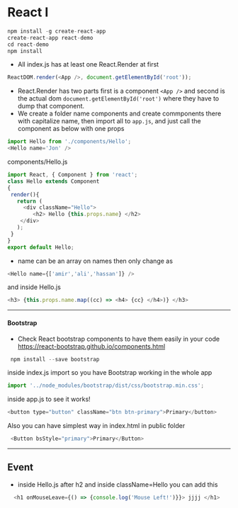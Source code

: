 # React I 

```javascript
npm install -g create-react-app
create-react-app react-demo
cd react-demo
npm install 
```
* All index.js has at least one React.Render at first
```javascript
ReactDOM.render(<App />, document.getElementById('root'));
```
* React.Render has two parts first is  a component `<App />` and second is the actual dom `document.getElementById('root')` where they have to dump that component.
* We create a folder name components and create commponents there with capitalize name, then import all to `app.js`, and just call the component as below with one props 
```javascript
import Hello from './components/Hello';
<Hello name='Jon' />
```
components/Hello.js
```javascript
import React, { Component } from 'react';
class Hello extends Component
{
 render(){
   return (
     <div className="Hello">
        <h2> Hello {this.props.name} </h2>
    </div>
   );
 }
}
export default Hello;
```
* name can be an array on names then only change as 
```javascript
<Hello name={['amir','ali','hassan']} />
```
and inside Hello.js
```javascript
<h3> {this.props.name.map((cc) => <h4> {cc} </h4>)} </h3>
```
-------------
#### Bootstrap 
* Check React bootstrap components to have them easily in your code 
https://react-bootstrap.github.io/components.html
```javascript
 npm install --save bootstrap
```
inside index.js import so you have Bootstrap working in the whole app
```javascript
import '../node_modules/bootstrap/dist/css/bootstrap.min.css';
```
inside app.js to see it works! 
```javascript
<button type="button" className="btn btn-primary">Primary</button>
```
Also you can have simplest way in index.html in public folder
```javascript
 <Button bsStyle="primary">Primary</Button>
```
---------------
## Event 
* inside Hello.js after h2 and inside className=Hello you can add this 
```javascript
  <h1 onMouseLeave={() => {console.log('Mouse Left!')}}> jjjj </h1>
```




